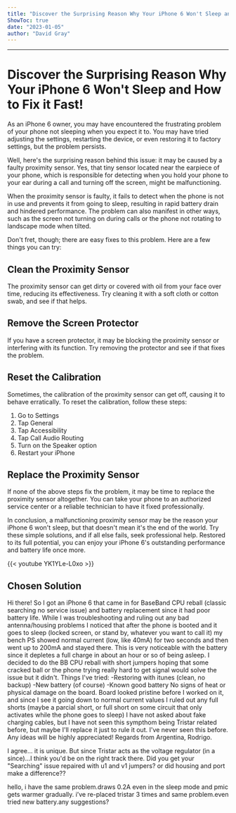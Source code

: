 ```yaml
---
title: "Discover the Surprising Reason Why Your iPhone 6 Won't Sleep and How to Fix it Fast!"
ShowToc: true 
date: "2023-01-05"
author: "David Gray"
---
```

*****
# Discover the Surprising Reason Why Your iPhone 6 Won't Sleep and How to Fix it Fast!

As an iPhone 6 owner, you may have encountered the frustrating problem of your phone not sleeping when you expect it to. You may have tried adjusting the settings, restarting the device, or even restoring it to factory settings, but the problem persists. 

Well, here's the surprising reason behind this issue: it may be caused by a faulty proximity sensor. Yes, that tiny sensor located near the earpiece of your phone, which is responsible for detecting when you hold your phone to your ear during a call and turning off the screen, might be malfunctioning.

When the proximity sensor is faulty, it fails to detect when the phone is not in use and prevents it from going to sleep, resulting in rapid battery drain and hindered performance. The problem can also manifest in other ways, such as the screen not turning on during calls or the phone not rotating to landscape mode when tilted.

Don't fret, though; there are easy fixes to this problem. Here are a few things you can try:

## Clean the Proximity Sensor

The proximity sensor can get dirty or covered with oil from your face over time, reducing its effectiveness. Try cleaning it with a soft cloth or cotton swab, and see if that helps.

## Remove the Screen Protector

If you have a screen protector, it may be blocking the proximity sensor or interfering with its function. Try removing the protector and see if that fixes the problem.

## Reset the Calibration

Sometimes, the calibration of the proximity sensor can get off, causing it to behave erratically. To reset the calibration, follow these steps:

1. Go to Settings 
2. Tap General 
3. Tap Accessibility 
4. Tap Call Audio Routing 
5. Turn on the Speaker option 
6. Restart your iPhone 

## Replace the Proximity Sensor

If none of the above steps fix the problem, it may be time to replace the proximity sensor altogether. You can take your phone to an authorized service center or a reliable technician to have it fixed professionally. 

In conclusion, a malfunctioning proximity sensor may be the reason your iPhone 6 won't sleep, but that doesn't mean it's the end of the world. Try these simple solutions, and if all else fails, seek professional help. Restored to its full potential, you can enjoy your iPhone 6's outstanding performance and battery life once more.

{{< youtube YK1YLe-L0xo >}} 



## Chosen Solution
 Hi there!
So I got an iPhone 6 that came in for BaseBand CPU reball (classic searching no service issue) and battery replacement since it had poor battery life. While I was troubleshooting and ruling out any bad antenna/housing problems I noticed that after the phone is booted and it goes to sleep (locked screen, or stand by, whatever you want to call it) my bench PS showed normal current (low, like 40mA) for two seconds and then went up to 200mA and stayed there. This is very noticeable with the battery since it depletes a full charge in about an hour or so of being asleep.
I decided to do the BB CPU reball with short jumpers hoping that some cracked ball or the phone trying really hard to get signal would solve the issue but it didn't.
Things I've tried:
-Restoring with itunes (clean, no backup)
-New battery (of course)
-Known good battery
No signs of heat or physical damage on the board.
Board looked pristine before I worked on it, and since I see it going down to normal current values I ruled out any full shorts (maybe a parcial short, or full short on some circuit that only activates while the phone goes to sleep)
I have not asked about fake charging cables, but I have not seen this sympthom being Tristar related before, but maybe I'll replace it just to rule it out.
I've never seen this before.
Any ideas will be highly appreciated!
Regards from Argentina, Rodrigo.

 I agree... it is unique. But since Tristar acts as the voltage regulator (in a since)...I think you'd be on the right track there. Did you get your "Searching" issue repaired with u1 and v1 jumpers? or did housing and port make a difference??

 hello,
i have the same problem.draws 0.2A even in the sleep mode and pmic gets warmer gradually. i’ve re-placed tristar 3 times and same problem.even tried new battery.any suggestions?




